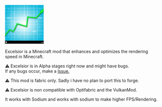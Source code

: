 <img src ="src/main/resources/assets/excelsior/logo.png" width="128">
<br>

Excelsior is a Minecraft mod that enhances and optimizes the rendering 
speed in Minecraft.

:warning: Excelsior is in Alpha stages right now and might have bugs. <br>
If any bugs occur, make a [Issue.](https://github.com/M4ximumpizza/Excelsior/issues)

:warning: This mod is fabric only. Sadly i have no plan to port this to forge. <br>

:warning: Excelsior is non compatible with Optifabric and the VulkanMod. 

It works with Sodium and works with sodium to make higher FPS/Rendering.